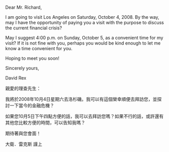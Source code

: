 Dear Mr. Richard,

I am going to visit Los Angeles on Saturday, October 4, 2008. By the
way, may I have the opportunity of paying you a visit with the purpose
to discuss the current financial crisis?

May I suggest 4:00 p.m. on Sunday, October 5, as a convenient time for
my visit? If it is not fine with you, perhaps you would be kind enough
to let me know a time convenient for you.

Hoping to meet you soon!

Sincerely yours,

David Rex

親愛的理查先生：

我將於2008年10月4日星期六去洛杉磯。我可以有這個榮幸順便去拜訪您，並探討一下當今的金融危機？

如果您10月5日下午四點方便的話，我可以去拜訪您嗎？如果不行的話，或許還有其他您比較方便的時間，可以告知我嗎？

期待著與您會面！

大衛．雷克斯 謹上
